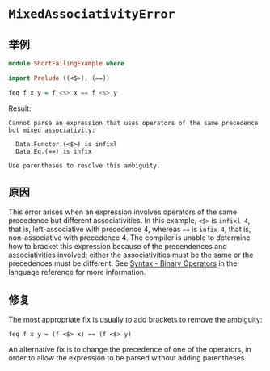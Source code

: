 # `MixedAssociativityError`

## 举例

```purescript
module ShortFailingExample where

import Prelude ((<$>), (==))

feq f x y = f <$> x == f <$> y
```

Result:
```
Cannot parse an expression that uses operators of the same precedence but mixed associativity:

  Data.Functor.(<$>) is infixl
  Data.Eq.(==) is infix

Use parentheses to resolve this ambiguity.
```

## 原因

This error arises when an expression involves operators of the same precedence but different associativities. In this example, `<$>` is `infixl 4`, that is, left-associative with precedence 4, whereas `==` is `infix 4`, that is, non-associative with precedence 4. The compiler is unable to determine how to bracket this expression because of the precendences and associativities involved; either the associativities must be the same or the precedences must be different. See [Syntax - Binary Operators](../language/Syntax.md#binary-operators) in the language reference for more information.

## 修复

The most appropriate fix is usually to add brackets to remove the ambiguity:

```
feq f x y = (f <$> x) == (f <$> y)
```

An alternative fix is to change the precedence of one of the operators, in order to allow the expression to be parsed without adding parentheses.
